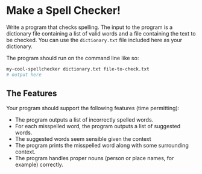 # Make a Spell Checker!

Write a program that checks spelling. The input to the program is a dictionary file containing a list of valid words and a file containing the text to be checked.
You can use the `dictionary.txt` file included here as your dictionary.

The program should run on the command line like so:

```sh
my-cool-spellchecker dictionary.txt file-to-check.txt
# output here
```

## The Features

Your program should support the following features (time permitting):

- The program outputs a list of incorrectly spelled words.
- For each misspelled word, the program outputs a list of suggested words.
- The suggested words seem sensible given the context
- The program prints the misspelled word along with some surrounding context.
- The program handles proper nouns (person or place names, for example) correctly.
